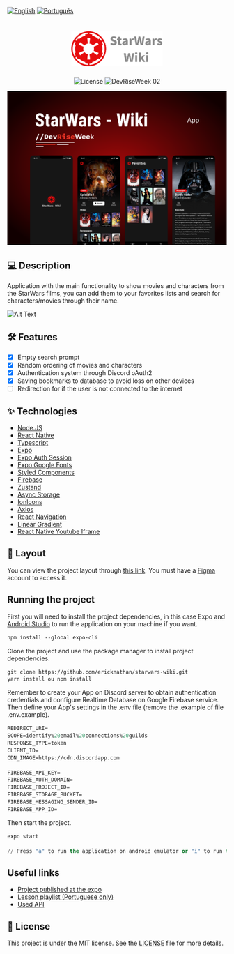 [<img width=60 src="https://img.shields.io/static/v1?label=EN&message=US&color=E60C0D&labelColor=404040&style=flat-square" alt="English" />](.github/english/README.md)
[<img width=60 src="https://img.shields.io/static/v1?label=PT&message=BR&color=E60C0D&labelColor=404040&style=flat-square" alt="Português" />](README.md)

<h1 align="center">
  <img alt="StarWarsWiki Logo" height="80" title="StarWars Wiki" src=".github/images/logo.png" />
</h1>

<p align="center">
  <img alt="License" src="https://img.shields.io/static/v1?label=License&message=MIT&color=E60C0D&labelColor=404040&style=flat-square">

 <img src="https://img.shields.io/static/v1?label=DRW&message=02&color=E60C0D&labelColor=404040&style=flat-square" alt="DevRiseWeek 02" />
</p>

![cover](.github/images/cover.png?style=flat)

## 💻 Description
Application with the main functionality to show movies and characters from the StarWars films, you can add them to your favorites lists and search for characters/movies through their name.

![Alt Text](https://media.giphy.com/media/6OECbfhIGPGF7vaozV/giphy.gif)

## :hammer_and_wrench: Features 

-   [x] Empty search prompt
-   [x] Random ordering of movies and characters
-   [x] Authentication system through Discord oAuth2 
-   [x] Saving bookmarks to database to avoid loss on other devices
-   [ ] Redirection for if the user is not connected to the internet

## ✨ Technologies

- [Node.JS](https://nodejs.org/en/)
- [React Native](https://facebook.github.io/react-native/)
- [Typescript](https://www.typescriptlang.org/)
- [Expo](https://docs.expo.io/)
- [Expo Auth Session](https://docs.expo.dev/versions/latest/sdk/auth-session/)
- [Expo Google Fonts](https://expo.io/@exponent/google-fonts/)
- [Styled Components](https://styled-components.com/)
- [Firebase](https://firebase.google.com/)
- [Zustand](https://github.com/pmndrs/zustand/)
- [Async Storage](https://docs.expo.io/versions/latest/sdk/async-storage/)
- [IonIcons](http://ionicons.com/)
- [Axios](https://github.com/axios/axios/)
- [React Navigation](https://reactnavigation.org/)
- [Linear Gradient](https://docs.expo.io/versions/latest/sdk/linear-gradient/)
- [React Native Youtube Iframe](https://github.com/LonelyCpp/react-native-youtube-iframe/)


## 🔖 Layout

You can view the project layout through [this link](https://www.figma.com/file/FcJqDIFJpy43Zik4QhoJ39/DevRiseWeek-StarWars?node-id=2%3A2). You must have a [Figma](http://figma.com/) account to access it.


## Running the project

First you will need to install the project dependencies, in this case Expo and [Android Studio](https://developer.android.com/studio) to run the application on your machine if you want.
```cl
npm install --global expo-cli
```

Clone the project and use the package manager to install project dependencies.
```cl
git clone https://github.com/ericknathan/starwars-wiki.git
yarn install ou npm install
```

Remember to create your App on Discord server to obtain authentication credentials and configure Realtime Database on Google Firebase service. Then define your App's settings in the .env file (remove the .example of file .env.example).
 
 ```cl
REDIRECT_URI=
SCOPE=identify%20email%20connections%20guilds
RESPONSE_TYPE=token
CLIENT_ID=
CDN_IMAGE=https://cdn.discordapp.com

FIREBASE_API_KEY=
FIREBASE_AUTH_DOMAIN=
FIREBASE_PROJECT_ID=
FIREBASE_STORAGE_BUCKET=
FIREBASE_MESSAGING_SENDER_ID=
FIREBASE_APP_ID=
```


Then start the project.
```cl
expo start

// Press "a" to run the application on android emulator or "i" to run the application on ios
```

## Useful links
- [Project published at the expo](https://expo.dev/@sevencoders/StarWarsWiki)
- [Lesson playlist (Portuguese only)](https://www.youtube.com/playlist?list=PL4zG19BCs4pdPJzElbUxCykHTClU-B0Ts)
- [Used API](https://sevencoders-starwars-wiki.herokuapp.com)

## 📄 License

This project is under the MIT license. See the [LICENSE](LICENSE) file for more details.

<br />